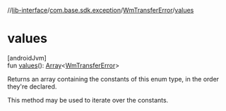 //[lib-interface](../../../index.md)/[com.base.sdk.exception](../index.md)/[WmTransferError](index.md)/[values](values.md)

# values

[androidJvm]\
fun [values](values.md)(): [Array](https://kotlinlang.org/api/latest/jvm/stdlib/kotlin/-array/index.html)&lt;[WmTransferError](index.md)&gt;

Returns an array containing the constants of this enum type, in the order they're declared.

This method may be used to iterate over the constants.
